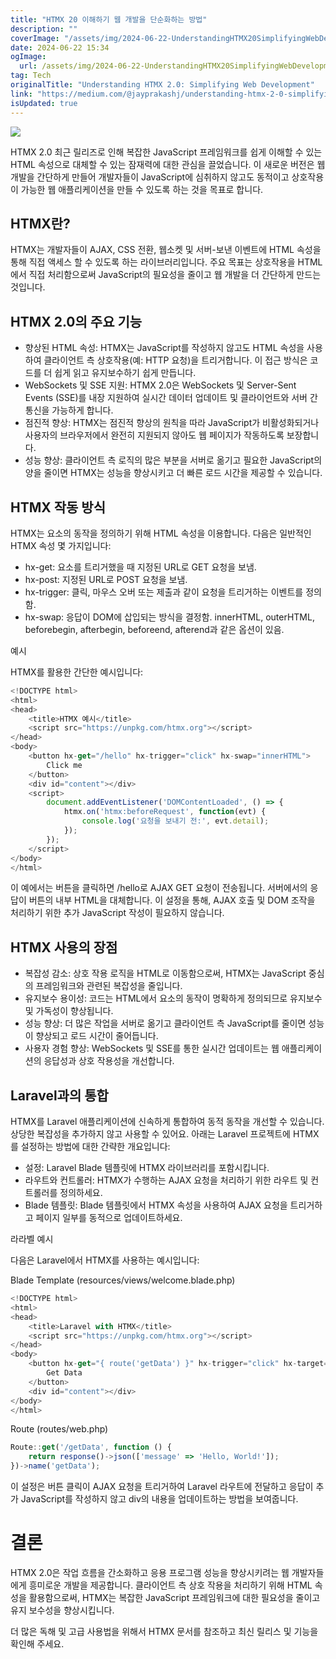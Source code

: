 ```yaml
---
title: "HTMX 20 이해하기 웹 개발을 단순화하는 방법"
description: ""
coverImage: "/assets/img/2024-06-22-UnderstandingHTMX20SimplifyingWebDevelopment_0.png"
date: 2024-06-22 15:34
ogImage: 
  url: /assets/img/2024-06-22-UnderstandingHTMX20SimplifyingWebDevelopment_0.png
tag: Tech
originalTitle: "Understanding HTMX 2.0: Simplifying Web Development"
link: "https://medium.com/@jayprakashj/understanding-htmx-2-0-simplifying-web-development-87c56c937ade"
isUpdated: true
---
```





<img src="/assets/img/2024-06-22-UnderstandingHTMX20SimplifyingWebDevelopment_0.png" />

HTMX 2.0 최근 릴리즈로 인해 복잡한 JavaScript 프레임워크를 쉽게 이해할 수 있는 HTML 속성으로 대체할 수 있는 잠재력에 대한 관심을 끌었습니다. 이 새로운 버전은 웹 개발을 간단하게 만들어 개발자들이 JavaScript에 심취하지 않고도 동적이고 상호작용이 가능한 웹 애플리케이션을 만들 수 있도록 하는 것을 목표로 합니다.

## HTMX란?

HTMX는 개발자들이 AJAX, CSS 전환, 웹소켓 및 서버-보낸 이벤트에 HTML 속성을 통해 직접 액세스 할 수 있도록 하는 라이브러리입니다. 주요 목표는 상호작용을 HTML에서 직접 처리함으로써 JavaScript의 필요성을 줄이고 웹 개발을 더 간단하게 만드는 것입니다.

<div class="content-ad"></div>

## HTMX 2.0의 주요 기능

- 향상된 HTML 속성: HTMX는 JavaScript를 작성하지 않고도 HTML 속성을 사용하여 클라이언트 측 상호작용(예: HTTP 요청)을 트리거합니다. 이 접근 방식은 코드를 더 쉽게 읽고 유지보수하기 쉽게 만듭니다.
- WebSockets 및 SSE 지원: HTMX 2.0은 WebSockets 및 Server-Sent Events (SSE)를 내장 지원하여 실시간 데이터 업데이트 및 클라이언트와 서버 간 통신을 가능하게 합니다.
- 점진적 향상: HTMX는 점진적 향상의 원칙을 따라 JavaScript가 비활성화되거나 사용자의 브라우저에서 완전히 지원되지 않아도 웹 페이지가 작동하도록 보장합니다.
- 성능 향상: 클라이언트 측 로직의 많은 부분을 서버로 옮기고 필요한 JavaScript의 양을 줄이면 HTMX는 성능을 향상시키고 더 빠른 로드 시간을 제공할 수 있습니다.

## HTMX 작동 방식

HTMX는 요소의 동작을 정의하기 위해 HTML 속성을 이용합니다. 다음은 일반적인 HTMX 속성 몇 가지입니다:

<div class="content-ad"></div>

- hx-get: 요소를 트리거했을 때 지정된 URL로 GET 요청을 보냄.
- hx-post: 지정된 URL로 POST 요청을 보냄.
- hx-trigger: 클릭, 마우스 오버 또는 제출과 같이 요청을 트리거하는 이벤트를 정의함.
- hx-swap: 응답이 DOM에 삽입되는 방식을 결정함. innerHTML, outerHTML, beforebegin, afterbegin, beforeend, afterend과 같은 옵션이 있음.

예시

HTMX를 활용한 간단한 예시입니다:

```js
<!DOCTYPE html>
<html>
<head>
    <title>HTMX 예시</title>
    <script src="https://unpkg.com/htmx.org"></script>
</head>
<body>
    <button hx-get="/hello" hx-trigger="click" hx-swap="innerHTML">
        Click me
    </button>
    <div id="content"></div>
    <script>
        document.addEventListener('DOMContentLoaded', () => {
            htmx.on('htmx:beforeRequest', function(evt) {
                console.log('요청을 보내기 전:', evt.detail);
            });
        });
    </script>
</body>
</html>
```

<div class="content-ad"></div>

이 예에서는 버튼을 클릭하면 /hello로 AJAX GET 요청이 전송됩니다. 서버에서의 응답이 버튼의 내부 HTML을 대체합니다. 이 설정을 통해, AJAX 호출 및 DOM 조작을 처리하기 위한 추가 JavaScript 작성이 필요하지 않습니다.

## HTMX 사용의 장점

- 복잡성 감소: 상호 작용 로직을 HTML로 이동함으로써, HTMX는 JavaScript 중심의 프레임워크와 관련된 복잡성을 줄입니다.
- 유지보수 용이성: 코드는 HTML에서 요소의 동작이 명확하게 정의되므로 유지보수 및 가독성이 향상됩니다.
- 성능 향상: 더 많은 작업을 서버로 옮기고 클라이언트 측 JavaScript를 줄이면 성능이 향상되고 로드 시간이 줄어듭니다.
- 사용자 경험 향상: WebSockets 및 SSE를 통한 실시간 업데이트는 웹 애플리케이션의 응답성과 상호 작용성을 개선합니다.

## Laravel과의 통합

<div class="content-ad"></div>

HTMX를 Laravel 애플리케이션에 신속하게 통합하여 동적 동작을 개선할 수 있습니다. 상당한 복잡성을 추가하지 않고 사용할 수 있어요. 아래는 Laravel 프로젝트에 HTMX를 설정하는 방법에 대한 간략한 개요입니다:

- 설정: Laravel Blade 템플릿에 HTMX 라이브러리를 포함시킵니다.
- 라우트와 컨트롤러: HTMX가 수행하는 AJAX 요청을 처리하기 위한 라우트 및 컨트롤러를 정의하세요.
- Blade 템플릿: Blade 템플릿에서 HTMX 속성을 사용하여 AJAX 요청을 트리거하고 페이지 일부를 동적으로 업데이트하세요.

라라벨 예시

다음은 Laravel에서 HTMX를 사용하는 예시입니다:

<div class="content-ad"></div>

Blade Template (resources/views/welcome.blade.php)

```js
<!DOCTYPE html>
<html>
<head>
    <title>Laravel with HTMX</title>
    <script src="https://unpkg.com/htmx.org"></script>
</head>
<body>
    <button hx-get="{ route('getData') }" hx-trigger="click" hx-target="#content" hx-swap="innerHTML">
        Get Data
    </button>
    <div id="content"></div>
</body>
</html>
```

Route (routes/web.php)

```js
Route::get('/getData', function () {
    return response()->json(['message' => 'Hello, World!']);
})->name('getData');
```

<div class="content-ad"></div>

이 설정은 버튼 클릭이 AJAX 요청을 트리거하여 Laravel 라우트에 전달하고 응답이 추가 JavaScript를 작성하지 않고 div의 내용을 업데이트하는 방법을 보여줍니다.

# 결론

HTMX 2.0은 작업 흐름을 간소화하고 응용 프로그램 성능을 향상시키려는 웹 개발자들에게 흥미로운 개발을 제공합니다. 클라이언트 측 상호 작용을 처리하기 위해 HTML 속성을 활용함으로써, HTMX는 복잡한 JavaScript 프레임워크에 대한 필요성을 줄이고 유지 보수성을 향상시킵니다.

더 많은 독해 및 고급 사용법을 위해서 HTMX 문서를 참조하고 최신 릴리스 및 기능을 확인해 주세요.